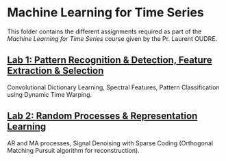 # Machine Learning for Time Series

This folder contains the different assignments required as part of the *Machine Learning for Time Series* course given by the Pr. Laurent OUDRE.

## [Lab 1: Pattern Recognition & Detection, Feature Extraction & Selection]()

Convolutional Dictionary Learning, Spectral Features, Pattern Classification using Dynamic Time Warping.

## [Lab 2: Random Processes & Representation Learning]()

AR and MA processes, Signal Denoising with Sparse Coding (Orthogonal Matching Pursuit algorithm for reconstruction).
